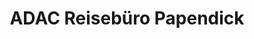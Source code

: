 ---
title: "ADAC Reisebüro Papendick"
url: /hennef-sieg/adac-reisebuero-papendick/
shop: Reisebüro
---
